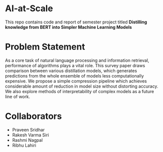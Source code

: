 # AI-at-Scale
This repo contains code and report of semester project titled **Distilling knowledge from BERT into Simpler Machine Learning Models**

# Problem Statement 
As a core task of natural language processing and information retrieval, performance of algorithms plays a vital role. This survey paper draws comparison between various distillation models, which generates predictions from the whole ensemble of models less computationally expensive. We propose a simple compression pipeline which achieves considerable amount of reduction in model size without distorting accuracy. We also explore methods of interpretability of complex models as a future line of work.

# Collaborators
- Praveen Sridhar
- Rakesh Varma Siri
- Rashmi Nagpal
- Ribhu Lahiri



